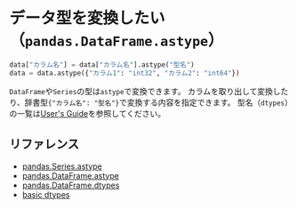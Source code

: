 # データ型を変換したい（`pandas.DataFrame.astype`）

```python
data["カラム名"] = data["カラム名"].astype("型名")
data = data.astype({"カラム1": "int32", "カラム2": "int64"})
```

``DataFrame``や``Series``の型は``astype``で変換できます。
カラムを取り出して変換したり、辞書型``{"カラム名": "型名"}``で変換する内容を指定できます。
型名（``dtypes``）の一覧は[User's Guide](https://pandas.pydata.org/pandas-docs/stable/user_guide/basics.html#basics-dtypes)を参照してください。

## リファレンス

- [pandas.Series.astype](https://pandas.pydata.org/docs/reference/api/pandas.Series.astype.html)
- [pandas.DataFrame.astype](https://pandas.pydata.org/docs/reference/api/pandas.DataFrame.astype.html)
- [pandas.DataFrame.dtypes](https://pandas.pydata.org/docs/reference/api/pandas.DataFrame.dtypes.html)
- [basic dtypes](https://pandas.pydata.org/pandas-docs/stable/user_guide/basics.html#basics-dtypes)
